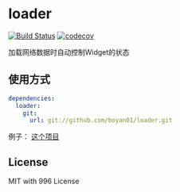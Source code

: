 # loader
[![Build Status](https://travis-ci.com/boyan01/overlay_support.svg?branch=master)](https://travis-ci.com/boyan01/overlay_support)
[![codecov](https://codecov.io/gh/boyan01/overlay_support/branch/master/graph/badge.svg)](https://codecov.io/gh/boyan01/overlay_support)

加载网络数据时自动控制Widget的状态


## 使用方式

```yaml
dependencies:
  loader:
    git:
      url: git://github.com/boyan01/loader.git
```



例子： [这个项目](https://github.com/boyan01/flutter-netease-music)



## License

MIT with 996 License
